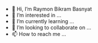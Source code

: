 - 👋 Hi, I’m Raymon Bikram Basnyat
- 👀 I’m interested in ...
- 🌱 I’m currently learning ...
- 💞️ I’m looking to collaborate on ...
- 📫 How to reach me ...

<!---
Mantuss/Mantuss is a ✨ special ✨ repository because its `README.md` (this file) appears on your GitHub profile.
You can click the Preview link to take a look at your changes.
--->
